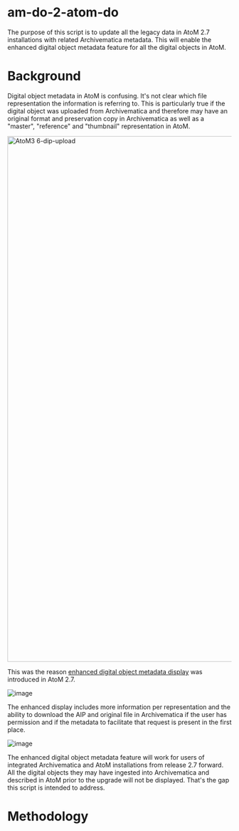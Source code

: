 # am-do-2-atom-do
The purpose of this script is to update all the legacy data in AtoM 2.7 installations with related Archivematica metadata. This will enable the enhanced digital object metadata feature for all the digital objects in AtoM.

# Background
Digital object metadata in AtoM is confusing. It's not clear which file representation the information is referring to. This is particularly true if the digital object was uploaded from Archivematica and therefore may have an original format and preservation copy in Archivematica as well as a "master", "reference" and "thumbnail" representation in AtoM.

<img width="1180" alt="AtoM3 6-dip-upload" src="https://user-images.githubusercontent.com/672121/114940877-4381e000-9df7-11eb-927b-34546ae097d9.png">


This was the reason [enhanced digital object metadata display](https://www.accesstomemory.org/en/docs/2.7/user-manual/import-export/upload-digital-object/#digital-object-metadata) was introduced in AtoM 2.7.


![image](https://user-images.githubusercontent.com/672121/114941560-2dc0ea80-9df8-11eb-931b-bdb2e464baf5.png)

The enhanced display includes more information per representation and the ability to download the AIP and original file in Archivematica if the user has permission and if the metadata to facilitate that request is present in the first place. 

![image](https://user-images.githubusercontent.com/672121/114941839-81333880-9df8-11eb-8bf2-d330afeba688.png)

The enhanced digital object metadata feature will work for users of integrated Archivematica and AtoM installations from release 2.7 forward. All the digital objects they may have ingested into Archivematica and described in AtoM prior to the upgrade will not be displayed. That's the gap this script is intended to address.

# Methodology
